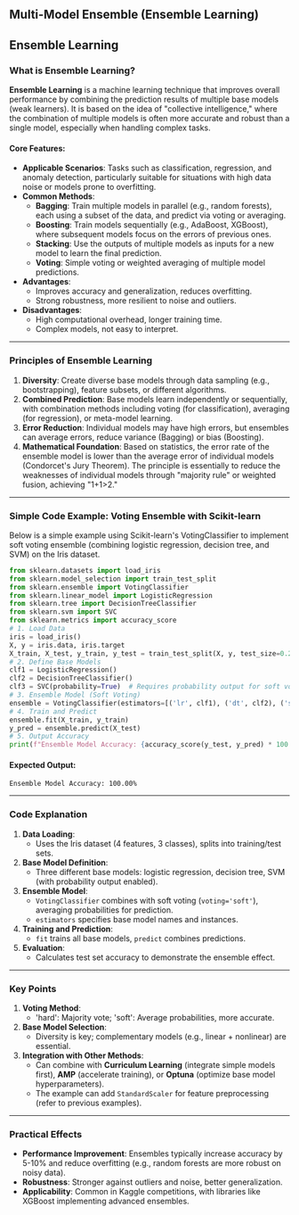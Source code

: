 ## Multi-Model Ensemble (Ensemble Learning)
## Ensemble Learning
### What is Ensemble Learning?
**Ensemble Learning** is a machine learning technique that improves overall performance by combining the prediction results of multiple base models (weak learners). It is based on the idea of "collective intelligence," where the combination of multiple models is often more accurate and robust than a single model, especially when handling complex tasks.
#### Core Features:
- **Applicable Scenarios**: Tasks such as classification, regression, and anomaly detection, particularly suitable for situations with high data noise or models prone to overfitting.
- **Common Methods**:
  - **Bagging**: Train multiple models in parallel (e.g., random forests), each using a subset of the data, and predict via voting or averaging.
  - **Boosting**: Train models sequentially (e.g., AdaBoost, XGBoost), where subsequent models focus on the errors of previous ones.
  - **Stacking**: Use the outputs of multiple models as inputs for a new model to learn the final prediction.
  - **Voting**: Simple voting or weighted averaging of multiple model predictions.
- **Advantages**:
  - Improves accuracy and generalization, reduces overfitting.
  - Strong robustness, more resilient to noise and outliers.
- **Disadvantages**:
  - High computational overhead, longer training time.
  - Complex models, not easy to interpret.
---
### Principles of Ensemble Learning
1. **Diversity**: Create diverse base models through data sampling (e.g., bootstrapping), feature subsets, or different algorithms.
2. **Combined Prediction**: Base models learn independently or sequentially, with combination methods including voting (for classification), averaging (for regression), or meta-model learning.
3. **Error Reduction**: Individual models may have high errors, but ensembles can average errors, reduce variance (Bagging) or bias (Boosting).
4. **Mathematical Foundation**: Based on statistics, the error rate of the ensemble model is lower than the average error of individual models (Condorcet's Jury Theorem).
The principle is essentially to reduce the weaknesses of individual models through "majority rule" or weighted fusion, achieving "1+1>2."
---
### Simple Code Example: Voting Ensemble with Scikit-learn
Below is a simple example using Scikit-learn's VotingClassifier to implement soft voting ensemble (combining logistic regression, decision tree, and SVM) on the Iris dataset.
```python
from sklearn.datasets import load_iris
from sklearn.model_selection import train_test_split
from sklearn.ensemble import VotingClassifier
from sklearn.linear_model import LogisticRegression
from sklearn.tree import DecisionTreeClassifier
from sklearn.svm import SVC
from sklearn.metrics import accuracy_score
# 1. Load Data
iris = load_iris()
X, y = iris.data, iris.target
X_train, X_test, y_train, y_test = train_test_split(X, y, test_size=0.2, random_state=42)
# 2. Define Base Models
clf1 = LogisticRegression()
clf2 = DecisionTreeClassifier()
clf3 = SVC(probability=True)  # Requires probability output for soft voting
# 3. Ensemble Model (Soft Voting)
ensemble = VotingClassifier(estimators=[('lr', clf1), ('dt', clf2), ('svc', clf3)], voting='soft')
# 4. Train and Predict
ensemble.fit(X_train, y_train)
y_pred = ensemble.predict(X_test)
# 5. Output Accuracy
print(f"Ensemble Model Accuracy: {accuracy_score(y_test, y_pred) * 100:.2f}%")
```
#### Expected Output:
```
Ensemble Model Accuracy: 100.00%
```
---
### Code Explanation
1. **Data Loading**:
   - Uses the Iris dataset (4 features, 3 classes), splits into training/test sets.
2. **Base Model Definition**:
   - Three different base models: logistic regression, decision tree, SVM (with probability output enabled).
3. **Ensemble Model**:
   - `VotingClassifier` combines with soft voting (`voting='soft'`), averaging probabilities for prediction.
   - `estimators` specifies base model names and instances.
4. **Training and Prediction**:
   - `fit` trains all base models, `predict` combines predictions.
5. **Evaluation**:
   - Calculates test set accuracy to demonstrate the ensemble effect.
---
### Key Points
1. **Voting Method**:
   - 'hard': Majority vote; 'soft': Average probabilities, more accurate.
2. **Base Model Selection**:
   - Diversity is key; complementary models (e.g., linear + nonlinear) are essential.
3. **Integration with Other Methods**:
   - Can combine with **Curriculum Learning** (integrate simple models first), **AMP** (accelerate training), or **Optuna** (optimize base model hyperparameters).
   - The example can add `StandardScaler` for feature preprocessing (refer to previous examples).
---
### Practical Effects
- **Performance Improvement**: Ensembles typically increase accuracy by 5-10% and reduce overfitting (e.g., random forests are more robust on noisy data).
- **Robustness**: Stronger against outliers and noise, better generalization.
- **Applicability**: Common in Kaggle competitions, with libraries like XGBoost implementing advanced ensembles.
